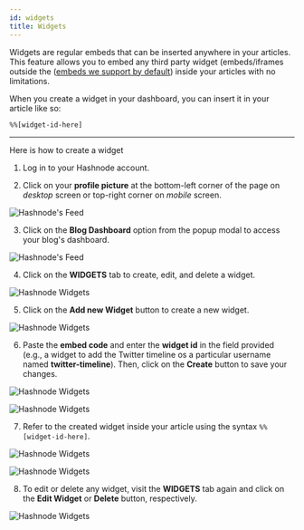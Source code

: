 ```yaml
---
id: widgets
title: Widgets
---
```


Widgets are regular embeds that can be inserted anywhere in your articles. This feature allows you to embed any third party widget (embeds/iframes outside the ([embeds we support by default](embeds)) inside your articles with no limitations.

When you create a widget in your dashboard, you can insert it in your article like so:

```
%%[widget-id-here]
```

---

Here is how to create a widget

1. Log in to your Hashnode account.

2. Click on your **profile picture** at the bottom-left corner of the page on *desktop* screen or top-right corner on *mobile* screen.

![Hashnode's Feed](https://cdn.hashnode.com/res/hashnode/image/upload/v1600711465204/4Mb1R5qj8.png?auto=compress)

3. Click on the **Blog Dashboard** option from the popup modal to access your blog's dashboard.

![Hashnode's Feed](https://cdn.hashnode.com/res/hashnode/image/upload/v1601380906521/1QhsZ20tP.png?auto=compress)

4. Click on the **WIDGETS** tab to create, edit, and delete a widget.

![Hashnode Widgets](https://cdn.hashnode.com/res/hashnode/image/upload/v1611048710947/0Jw2reiGr.png?auto=compress)

5. Click on the **Add new Widget** button to create a new widget.

![Hashnode Widgets](https://cdn.hashnode.com/res/hashnode/image/upload/v1611048886377/6iHl2iubD.png?auto=compress)

6. Paste the **embed code** and enter the **widget id** in the field provided (e.g., a widget to add the Twitter timeline os a particular username named **twitter-timeline**). Then, click on the **Create** button to save your changes.

![Hashnode Widgets](https://cdn.hashnode.com/res/hashnode/image/upload/v1611049339606/SOV-2mJmj.png?auto=compress)

![Hashnode Widgets](https://cdn.hashnode.com/res/hashnode/image/upload/v1601386900728/P4YIDPFf3.png?auto=compress)

7. Refer to the created widget inside your article using the syntax `%%[widget-id-here]`.

![Hashnode Widgets](https://cdn.hashnode.com/res/hashnode/image/upload/v1601387043166/w46Hr9v0i.png?auto=compress)

![Hashnode Widgets](https://cdn.hashnode.com/res/hashnode/image/upload/v1601387063562/oLbAns4ul.png?auto=compress)

8. To edit or delete any widget, visit the **WIDGETS** tab again and click on the **Edit Widget** or **Delete** button, respectively.

![Hashnode Widgets](https://cdn.hashnode.com/res/hashnode/image/upload/v1611049723137/4uiXgZvwa.png?auto=compress)
